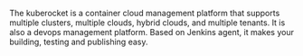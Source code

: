 The kuberocket is a container cloud management platform that supports multiple clusters, multiple clouds, hybrid clouds, and multiple tenants. It is also a devops management platform. Based on Jenkins agent, it makes your building, testing and publishing easy.
